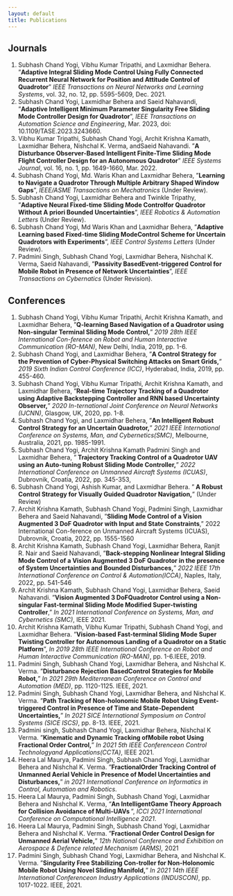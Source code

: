 ```yaml
---
layout: default
title: Publications
---
```

<script type="text/javascript" async
  src="https://cdnjs.cloudflare.com/ajax/libs/mathjax/2.7.7/MathJax.js?config=TeX-MML-AM_CHTML">
</script>

## Journals

<ol>
<!--  1 -->
  <li> <a class="highlighted">Subhash Chand Yogi</a>, Vibhu Kumar Tripathi, and Laxmidhar Behera. ”<b>Adaptive Integral Sliding Mode Control Using Fully Connected Recurrent Neural Network for Position and Attitude Control of Quadrotor</b>” <i>IEEE Transactions on Neural Networks and Learning Systems</i>, vol. 32, no. 12, pp. 5595-5609, Dec. 2021. </li>
<!--  2 -->
  <li> <a class="highlighted">Subhash Chand Yogi</a>, Laxmidhar Behera and Saeid Nahavandi, ”<b>Adaptive Intelligent Minimum Parameter Singularity Free Sliding Mode Controller Design for Quadrotor</b>”, <i>IEEE Transactions on Automation Science and Engineering</i>, Mar. 2023, doi: 10.1109/TASE.2023.3243660.</li>
<!--  3 -->
  <li> Vibhu Kumar Tripathi, <a class="highlighted">Subhash Chand Yogi</a>, Archit Krishna Kamath, Laxmidhar Behera, Nishchal K. Verma, andSaeid Nahavandi. ”<b>A Disturbance Observer-Based Intelligent Finite-Time Sliding Mode Flight Controller Design for an Autonomous Quadrotor</b>” <i>IEEE Systems Journal</i>, vol. 16, no. 1, pp. 1649-1660, Mar. 2022.</li>
<!--  4 -->
  <li> <a class="highlighted">Subhash Chand Yogi</a>, Md. Waris Khan and Laxmidhar Behera, ”<b>Learning to Navigate a Quadrotor Through Multiple Arbitrary Shaped Window Gaps</b>”, <i>IEEE/ASME Transactions on Mechatronics </i> (Under Review).</li>
<!--  5 -->
  <li> <a class="highlighted">Subhash Chand Yogi</a>, Laxmidhar Behera and Twinkle Tripathy, ”<b>Adaptive Neural Fixed-time Sliding Mode Controlfor Quadrotor Without A priori Bounded Uncertainties</b>”, <i>IEEE Robotics & Automation Letters </i> (Under Review).</li>
<!--  6 -->
  <li> <a class="highlighted">Subhash Chand Yogi</a>, Md Waris Khan and Laxmidhar Behera, ”<b>Adaptive Learning based Fixed-time Sliding ModeControl Scheme for Uncertain Quadrotors with Experiments</b>”, <i>IEEE Control Systems Letters </i> (Under Review).</li>
<!--  7 -->
  <li> Padmini Singh, <a class="highlighted">Subhash Chand Yogi</a>, Laxmidhar Behera, Nishchal K. Verma, Saeid Nahavandi, ”<b>Passivity BasedEvent-triggered Control for Mobile Robot in Presence of Network Uncertainties</b>”, <i>IEEE Transactions on Cybernatics </i> (Under Revision).</li>
</ol>


## Conferences
<ol class="square-bracket-list">
<!--  1 -->
  <li> <a class="highlighted">Subhash Chand Yogi</a>, Vibhu Kumar Tripathi, Archit Krishna Kamath, and Laxmidhar Behera, ”<b>Q-learning Based Navigation of a Quadrotor using Non-singular Terminal Sliding Mode Control,</b>” <i>2019 28th IEEE International Con-ference on Robot and Human Interactive Communication (RO-MAN)</i>, New Delhi, India, 2019, pp. 1-6. </li>
<!--  2 -->
  <li> <a class="highlighted">Subhash Chand Yogi</a>, and Laxmidhar Behera, ”<b>A Control Strategy for the Prevention of Cyber-Physical Switching Attacks on Smart Grids,</b>” <i>2019 Sixth Indian Control Conference (ICC)</i>, Hyderabad, India, 2019, pp. 455-460.</li>
<!--  3 -->
  <li> <a class="highlighted">Subhash Chand Yogi</a>, Vibhu Kumar Tripathi, Archit Krishna Kamath, and Laxmidhar Behera, ”<b>Real-time Trajectory Tracking of a Quadrotor using Adaptive Backstepping Controller and RNN based Uncertainty Observer,</b>” <i>2020 In-ternational Joint Conference on Neural Networks (IJCNN)</i>, Glasgow, UK, 2020, pp. 1-8.</li>
<!--  4 -->
  <li> <a class="highlighted">Subhash Chand Yogi</a>, and Laxmidhar Behera, ”<b>An Intelligent Robust Control Strategy for an Uncertain Quadrotor,</b>” <i>2021 IEEE International Conference on Systems, Man, and Cybernetics(SMC)</i>, Melbourne, Australia, 2021, pp. 1985-1991.</li>
<!--  5 -->
  <li> <a class="highlighted">Subhash Chand Yogi</a>, Archit Krishna Kamath Padmini Singh and Laxmidhar Behera, ”<b> Trajectory Tracking Control of a Quadrotor UAV using an Auto-tuning Robust Sliding Mode Controller,</b>” <i>2022 International Conference on Unmanned Aircraft Systems (ICUAS)</i>, Dubrovnik, Croatia, 2022, pp. 345-353,</li>
<!--  6 -->
  <li> <a class="highlighted">Subhash Chand Yogi</a>, Ashish Kumar, and Laxmidhar Behera. ”<b> A Robust Control Strategy for Visually Guided Quadrotor Navigation,</b>” (Under Review)</li>
<!--  7 -->
  <li> Archit Krishna Kamath, <a class="highlighted">Subhash Chand Yogi</a>, Padmini Singh, Laxmidhar Behera and Saeid Nahavandi, ”<b>Sliding Mode Control of a Vision Augmented 3 DoF Quadrotor with Input and State Constraints</b>,” 2022 International Con-ference on Unmanned Aircraft Systems (ICUAS)</i>, Dubrovnik, Croatia, 2022, pp. 1555-1560</li>
<!--  8 -->
  <li> Archit Krishna Kamath, <a class="highlighted">Subhash Chand Yogi</a>, Laxmidhar Behera, Ranjit R. Nair and Saeid Nahavandi, ”<b>Back-stepping Nonlinear Integral Sliding Mode Control of a Vision Augmented 3 DoF Quadrotor in the presence of System Uncertainties and Bounded Disturbances,</b>” <i>2022 IEEE 17th International Conference on Control & Automation(ICCA)</i>, Naples, Italy, 2022, pp. 541-546</li>
<!--  9 -->
  <li> Archit Krishna Kamath, <a class="highlighted">Subhash Chand Yogi</a>, Laxmidhar Behera, Saeid Nahavandi. ”<b>Vision Augmented 3 DoFQuadrotor Control using a Non-singular Fast-terminal Sliding Mode Modified Super-twisting Controller</b>,” <i> In 2021 International Conference on Systems, Man, and Cybernetics (SMC)</i>, IEEE 2021.</li>
<!--  10 -->
  <li> Archit Krishna Kamath, Vibhu Kumar Tripathi, <a class="highlighted">Subhash Chand Yogi</a>, and Laxmidhar Behera. ”<b>Vision-based Fast-terminal Sliding Mode Super Twisting Controller for Autonomous Landing of a Quadrotor on a Static Platform</b>”, <i> In 2019 28th IEEE International Conference on Robot and Human Interactive Communication (RO-MAN)</i>, pp. 1-6.IEEE, 2019.</li>
<!--  11 -->
  <li> Padmini Singh, <a class="highlighted">Subhash Chand Yogi</a>, Laxmidhar Behera, and Nishchal K. Verma. ”<b>Disturbance Rejection BasedControl Strategies for Mobile Robot,</b>” <i>In 2021 29th Mediterranean Conference on Control and Automation (MED)</i>, pp. 1120-1125. IEEE, 2021.</li>
<!--  12 -->
  <li> Padmini Singh, <a class="highlighted">Subhash Chand Yogi</a>, Laxmidhar Behera, and Nishchal K. Verma. ”<b>Path Tracking of Non-holonomic Mobile Robot Using Event-triggered Control in Presence of Time and State-Dependent Uncertainties,</b>” <i> In 2021 SICE International Symposium on Control Systems (SICE ISCS)</i>, pp. 8-13. IEEE, 2021.</li>
<!--  13 -->
  <li> Padmini singh, <a class="highlighted">Subhash Chand Yogi</a>, Laxmidhar Behera, Nishchal K Verma. ”<b>Kinematic and Dynamic Tracking ofMobile robot Using Fractional Order Control,</b>” <i> In 2021 5th IEEE Conferenceon Control Technologyand Applications(CCTA)</i>, IEEE 2021.</li>
<!--  14 -->
  <li> Heera Lal Maurya, Padmini Singh, <a class="highlighted">Subhash Chand Yogi</a>, Laxmidhar Behera and Nishchal K. Verma. ”<b>FractionalOrder Tracking Control of Unmanned Aerial Vehicle in Presence of Model Uncertainties and Disturbances,</b>” <i> in 2021 International Conference on Informatics in Control, Automation and Robotics</i>.</li>
<!--  15 -->
  <li> Heera Lal Maurya, Padmini Singh, <a class="highlighted">Subhash Chand Yogi</a>, Laxmidhar Behera and Nishchal K. Verma, “<b>An IntelligentGame Theory Approach for Collision Avoidance of Multi-UAVs </b>”, <i> ICCI 2021 International Conference on Computational Intelligence 2021</i>.</li>
<!--  16 -->
  <li> Heera Lal Maurya, Padmini Singh, <a class="highlighted">Subhash Chand Yogi</a>, Laxmidhar Behera and Nishchal K. Verma. ”<b>Fractional Order Control Design for Unmanned Aerial Vehicle,</b>” <i> 12th National Conference and Exhibition on Aerospace & Defence related Mechanism (ARMS),</i> 2021</li>
<!--  17 -->
  <li> Padmini Singh, <a class="highlighted">Subhash Chand Yogi</a>, Laxmidhar Behera, and Nishchal K. Verma. ”<b>Singularity Free Stabilizing Con-troller for Non-Holonomic Mobile Robot Using Novel Sliding Manifold,</b>” <i> In 2021 14th IEEE International Conferenceon Industry Applications (INDUSCON)</i>, pp. 1017-1022. IEEE, 2021.</li>
<!--  18 -->
</ol>



